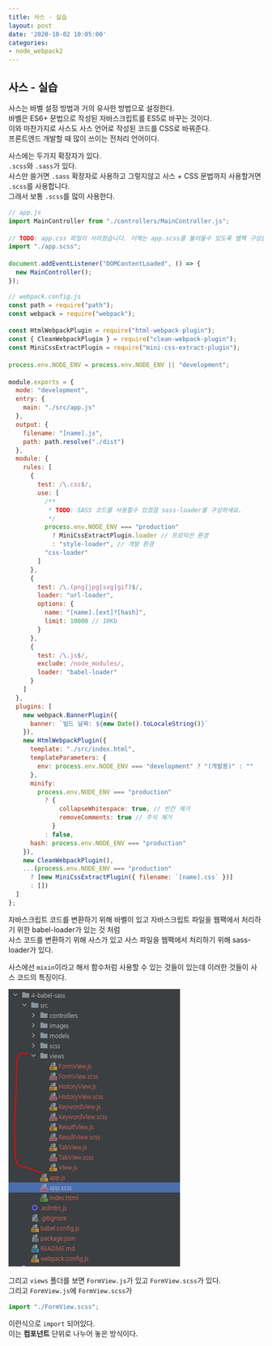 ```yaml
---
title: 사스 - 실습
layout: post
date: '2020-10-02 10:05:00'
categories:
- node_webpack2
---
```


## 사스 - 실습

사스는 바벨 설정 방법과 거의 유사한 방법으로 설정한다.  
바벨은 ES6+ 문법으로 작성된 자바스크립트를 ES5로 바꾸는 것이다.  
이와 마찬가지로 사스도 사스 언어로 작성된 코드를 CSS로 바꿔준다.  
프론트엔드 개발할 때 많이 쓰이는 전처리 언어이다.  

사스에는 두가지 확장자가 있다.  
`.scss`와 `.sass`가 있다.  
사스만 쓸거면 `.sass` 확장자로 사용하고 그렇지않고 사스 + CSS 문법까지 사용할거면 `.scss`를 사용합니다.  
그래서 보통 `.scss`를 많이 사용한다.  

```javascript
// app.js
import MainController from "./controllers/MainController.js";

// TODO: app.css 파일이 사라졌습니다. 이제는 app.scss를 불러올수 있도록 웹팩 구성을 추가하세요.
import "./app.scss";

document.addEventListener("DOMContentLoaded", () => {
  new MainController();
});
```

```javascript
// webpack.config.js
const path = require("path");
const webpack = require("webpack");

const HtmlWebpackPlugin = require("html-webpack-plugin");
const { CleanWebpackPlugin } = require("clean-webpack-plugin");
const MiniCssExtractPlugin = require("mini-css-extract-plugin");

process.env.NODE_ENV = process.env.NODE_ENV || "development";

module.exports = {
  mode: "development",
  entry: {
    main: "./src/app.js"
  },
  output: {
    filename: "[name].js",
    path: path.resolve("./dist")
  },
  module: {
    rules: [
      {
        test: /\.css$/,
        use: [
          /**
           * TODO: SASS 코드를 사용할수 있겠끔 sass-loader를 구성하세요.
           */
          process.env.NODE_ENV === "production"
            ? MiniCssExtractPlugin.loader // 프로덕션 환경
            : "style-loader", // 개발 환경
          "css-loader"
        ]
      },
      {
        test: /\.(png|jpg|svg|gif)$/,
        loader: "url-loader",
        options: {
          name: "[name].[ext]?[hash]",
          limit: 10000 // 10Kb
        }
      },
      {
        test: /\.js$/,
        exclude: /node_modules/,
        loader: "babel-loader" 
      }
    ]
  },
  plugins: [
    new webpack.BannerPlugin({
      banner: `빌드 날짜: ${new Date().toLocaleString()}`
    }),
    new HtmlWebpackPlugin({
      template: "./src/index.html",
      templateParameters: {
        env: process.env.NODE_ENV === "development" ? "(개발용)" : ""
      },
      minify:
        process.env.NODE_ENV === "production"
          ? {
              collapseWhitespace: true, // 빈칸 제거
              removeComments: true // 주석 제거
            }
          : false,
      hash: process.env.NODE_ENV === "production"
    }),
    new CleanWebpackPlugin(),
    ...(process.env.NODE_ENV === "production"
      ? [new MiniCssExtractPlugin({ filename: `[name].css` })]
      : [])
  ]
};
```

자바스크립트 코드를 변환하기 위해 바벨이 있고 자바스크립트 파일을 웹팩에서 처리하기 위한 babel-loader가 있는 것 처럼  
사스 코드를 변환하기 위해 사스가 있고 사스 파일을 웹팩에서 처리하기 위해 sass-loader가 있다.  

사스에선 `mixin`이라고 해서 함수처럼 사용할 수 있는 것들이 있는데 이러한 것들이 사스 코드의 특징이다.

![](/static/img/node/webpack2/image90.jpg)

그리고 `views` 폴더를 보면 `FormView.js`가 있고 `FormView.scss`가 있다.  
그리고 `FormView.js`에 `FormView.scss`가

```javascript
import "./FormView.scss";
```

이런식으로 `import` 되어있다.  
이는 **컴포넌트** 단위로 나누어 놓은 방식이다.

